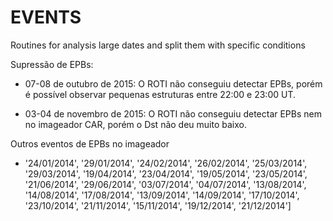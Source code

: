 # EVENTS 

Routines for analysis large dates and split them with specific conditions

Supressão de EPBs:

- 07-08 de outubro de 2015: O ROTI não conseguiu detectar EPBs, porém é possível observar pequenas estruturas entre 22:00 e 23:00 UT.

- 03-04 de novembro de 2015: O ROTI não conseguiu detectar EPBs nem no imageador CAR, porém o Dst não deu muito baixo. 


Outros eventos de EPBs no imageador


-    '24/01/2014', '29/01/2014', '24/02/2014', '26/02/2014', 
         '25/03/2014', '29/03/2014', '19/04/2014', '23/04/2014', 
         '19/05/2014', '23/05/2014', '21/06/2014', '29/06/2014', 
         '03/07/2014', '04/07/2014', '13/08/2014', '14/08/2014', 
         '17/08/2014', '13/09/2014', '14/09/2014', '17/10/2014', 
         '23/10/2014', '21/11/2014', '15/11/2014', '19/12/2014', 
         '21/12/2014']       
    